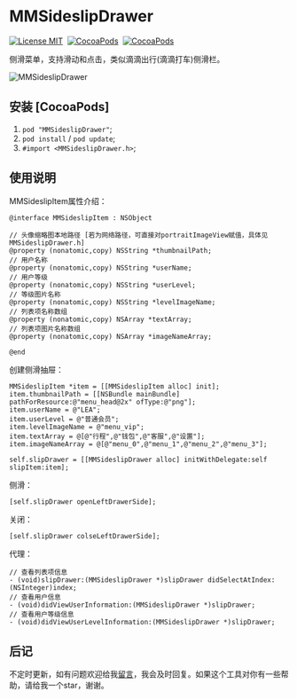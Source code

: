 # MMSideslipDrawer

[![License MIT](https://img.shields.io/badge/license-MIT-green.svg?style=flat)](https://raw.githubusercontent.com/CheeryLau/MMSideslipDrawer/master/LICENSE)&nbsp;
[![CocoaPods](http://img.shields.io/cocoapods/v/MMSideslipDrawer.svg?style=flat)](https://cocoapods.org/pods/MMSideslipDrawer)&nbsp;
[![CocoaPods](http://img.shields.io/cocoapods/p/MMSideslipDrawer.svg?style=flat)](https://cocoapods.org/pods/MMSideslipDrawer)&nbsp;

侧滑菜单，支持滑动和点击，类似滴滴出行(滴滴打车)侧滑栏。

![MMSideslipDrawer](MMSideslipDrawer.gif)

## 安装 [CocoaPods]

1. `pod "MMSideslipDrawer"`;
2. `pod install` / `pod update`;
3. `#import <MMSideslipDrawer.h>`;

## 使用说明

  MMSideslipItem属性介绍：
  
```objc
@interface MMSideslipItem : NSObject

// 头像缩略图本地路径 [若为网络路径，可直接对portraitImageView赋值，具体见MMSideslipDrawer.h]
@property (nonatomic,copy) NSString *thumbnailPath;
// 用户名称
@property (nonatomic,copy) NSString *userName;
// 用户等级
@property (nonatomic,copy) NSString *userLevel;
// 等级图片名称
@property (nonatomic,copy) NSString *levelImageName;
// 列表项名称数组 
@property (nonatomic,copy) NSArray *textArray;
// 列表项图片名称数组 
@property (nonatomic,copy) NSArray *imageNameArray;

@end
```

  创建侧滑抽屉：
  
```objc
MMSideslipItem *item = [[MMSideslipItem alloc] init];
item.thumbnailPath = [[NSBundle mainBundle] pathForResource:@"menu_head@2x" ofType:@"png"];
item.userName = @"LEA";
item.userLevel = @"普通会员";
item.levelImageName = @"menu_vip";
item.textArray = @[@"行程",@"钱包",@"客服",@"设置"];
item.imageNameArray = @[@"menu_0",@"menu_1",@"menu_2",@"menu_3"];

self.slipDrawer = [[MMSideslipDrawer alloc] initWithDelegate:self slipItem:item];
```

  侧滑：
  
```objc
[self.slipDrawer openLeftDrawerSide];
```

  关闭：
  
```objc
[self.slipDrawer colseLeftDrawerSide];
```

   代理：
   
```objc
// 查看列表项信息
- (void)slipDrawer:(MMSideslipDrawer *)slipDrawer didSelectAtIndex:(NSInteger)index;
// 查看用户信息
- (void)didViewUserInformation:(MMSideslipDrawer *)slipDrawer;
// 查看用户等级信息
- (void)didViewUserLevelInformation:(MMSideslipDrawer *)slipDrawer;
```

## 后记

不定时更新，如有问题欢迎给我[留言](https://github.com/CheeryLau/MMSideslipDrawer/issues)，我会及时回复。如果这个工具对你有一些帮助，请给我一个star，谢谢。



